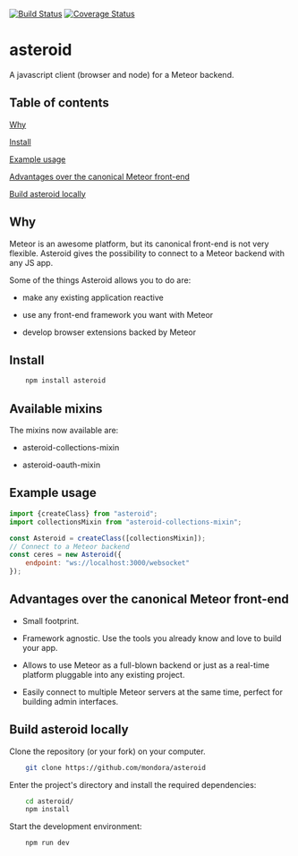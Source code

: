 [![Build Status](https://travis-ci.org/mondora/asteroid.svg?branch=master)](https://travis-ci.org/mondora/asteroid)
[![Coverage Status](https://coveralls.io/repos/mondora/asteroid/badge.svg)](https://coveralls.io/r/mondora/asteroid)

# asteroid

A javascript client (browser and node) for a Meteor backend.

## Table of contents

[Why](#why)

[Install](#install)

[Example usage](#example-usage)

[Advantages over the canonical Meteor front-end](#advantages-over-the-canonical-meteor-front-end)

[Build asteroid locally](#build-asteroid-locally)

## Why

Meteor is an awesome platform, but its canonical front-end is not very flexible.
Asteroid gives the possibility to connect to a Meteor backend with any JS app.

Some of the things Asteroid allows you to do are:

*	make any existing application reactive

*	use any front-end framework you want with Meteor

*	develop browser extensions backed by Meteor

## Install

```sh
    npm install asteroid
```

## Available mixins

The mixins now available are:

*   asteroid-collections-mixin

*   asteroid-oauth-mixin


## Example usage

```javascript
import {createClass} from "asteroid";
import collectionsMixin from "asteroid-collections-mixin";

const Asteroid = createClass([collectionsMixin]);
// Connect to a Meteor backend
const ceres = new Asteroid({
    endpoint: "ws://localhost:3000/websocket"
});
```

## Advantages over the canonical Meteor front-end

* Small footprint.

* Framework agnostic. Use the tools you already know and love to build your app.

* Allows to use Meteor as a full-blown backend or just as a real-time platform
  pluggable into any existing project.

* Easily connect to multiple Meteor servers at the same time, perfect for
  building admin interfaces.


## Build asteroid locally

Clone the repository (or your fork) on your computer.

```sh
    git clone https://github.com/mondora/asteroid
```

Enter the project's directory and install the required dependencies:

```sh
    cd asteroid/
    npm install
```

Start the development environment:

```sh
    npm run dev
```
